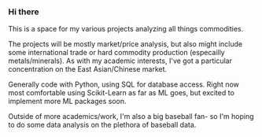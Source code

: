 ### Hi there 

This is a space for my various projects analyzing all things commodities.

The projects will be mostly market/price analysis, but also might include some international trade or hard commodity production (especailly metals/minerals).
As with my academic interests, I've got a particular concentration on the East Asian/Chinese market.

Generally code with Python, using SQL for database access. Right now most comfortable using Scikit-Learn as far as ML goes, but excited to implement more ML packages soon.

Outside of more academics/work, I'm also a big baseball fan- so I'm hoping to do some data analysis on the plethora of baseball data.


